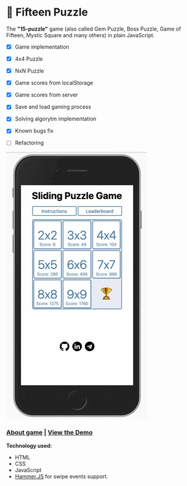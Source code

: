 # 🎲 Fifteen Puzzle
The **"15-puzzle"** game (also called Gem Puzzle, Boss Puzzle, Game of Fifteen, Mystic Square and many others) in plain JavaScript.

- [x] Game implementation 
- [x] 4x4 Puzzle
- [x] NxN Puzzle
- [x] Game scores from localStorage
- [x] Game scores from server
- [x] Save and load gaming process
- [x] Solving algorytm implementation
- [x] Known bugs fix
- [ ] Refactoring



![Demo](./img/fifteen-puzzle-demo.gif)

### [About game](https://en.wikipedia.org/wiki/15_puzzle) | [View the Demo](https://icherya.github.io/Fifteen-Puzzle/)

**Technology used:**
* HTML
* CSS
* JavaScript
* [Hammer.JS](https://hammerjs.github.io/) for swipe events support.